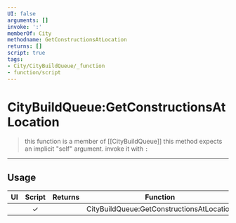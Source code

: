 ```yaml
---
UI: false
arguments: []
invoke: ':'
memberOf: City
methodname: GetConstructionsAtLocation
returns: []
script: true
tags:
- City/CityBuildQueue/_function
- function/script
---
```

# CityBuildQueue:GetConstructionsAtLocation
> this function is a member of [[CityBuildQueue]]
> this method expects an implicit "self" argument. invoke it with `:`
-----
## Usage
|  UI | Script | Returns | Function | Arguments |
|:---:|:------:|-------:|:--------:|:---------|
| |✓||CityBuildQueue:GetConstructionsAtLocation||
